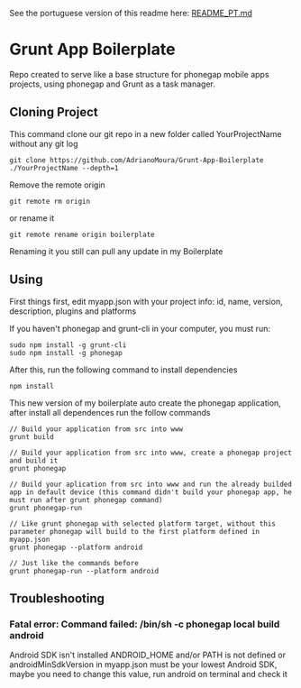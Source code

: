 See the portuguese version of this readme here: [README_PT.md](README_PT.md)

# Grunt App Boilerplate

Repo created to serve like a base structure for phonegap mobile apps projects, using phonegap and Grunt as a task manager.

## Cloning Project

This command clone our git repo in a new folder called YourProjectName without any git log

```
git clone https://github.com/AdrianoMoura/Grunt-App-Boilerplate ./YourProjectName --depth=1
```

Remove the remote origin
```
git remote rm origin
```

or rename it
```
git remote rename origin boilerplate
```

Renaming it you still can pull any update in my Boilerplate


## Using

First things first, edit myapp.json with your project info: id, name, version, description, plugins and platforms


If you haven't phonegap and grunt-cli in your computer, you must run:

```
sudo npm install -g grunt-cli
sudo npm install -g phonegap
```

After this, run the following command to install dependencies

```
npm install
```


This new version of my boilerplate auto create the phonegap application, after install all dependences run the follow commands

```
// Build your application from src into www
grunt build

// Build your application from src into www, create a phonegap project and build it
grunt phonegap

// Build your aplication from src into www and run the already builded app in default device (this command didn't build your phonegap app, he must run after grunt phonegap command)
grunt phonegap-run

// Like grunt phonegap with selected platform target, without this parameter phonegap will build to the first platform defined in myapp.json
grunt phonegap --platform android

// Just like the commands before
grunt phonegap-run --platform android
```


## Troubleshooting

### Fatal error: Command failed: /bin/sh -c phonegap local build android 

Android SDK isn't installed
ANDROID_HOME and/or PATH is not defined
or 
androidMinSdkVersion in myapp.json must be your lowest Android SDK, maybe you need to change this value, run android on terminal and check it 

